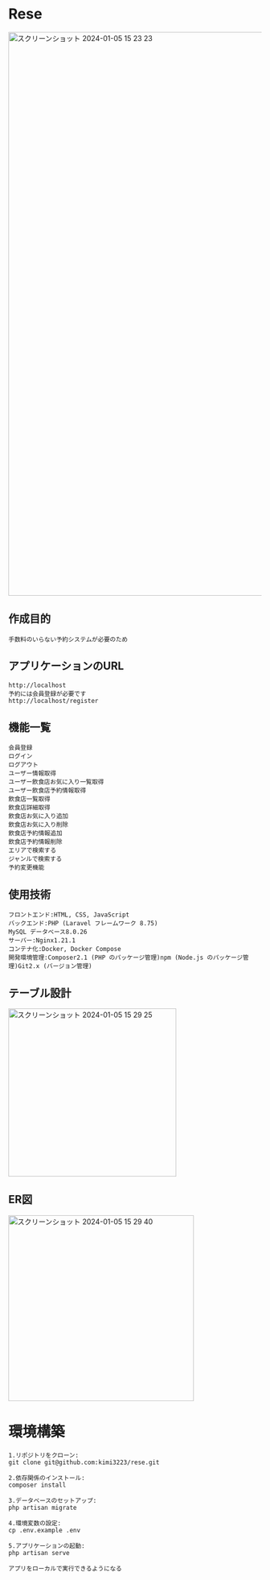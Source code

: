 #	Rese						
<img width="1120" alt="スクリーンショット 2024-01-05 15 23 23" src="https://github.com/kimi3223/rese/assets/139026084/a785cf5c-0f33-4639-b096-da661e831587">
							
##	作成目的						
	手数料のいらない予約システムが必要のため						
							
##	アプリケーションのURL						
							
	http://localhost						
	予約には会員登録が必要です						
	http://localhost/register						
							
##	機能一覧						
							
	会員登録						
	ログイン						
	ログアウト						
	ユーザー情報取得						
	ユーザー飲食店お気に入り一覧取得						
	ユーザー飲食店予約情報取得						
	飲食店一覧取得						
	飲食店詳細取得						
	飲食店お気に入り追加						
	飲食店お気に入り削除						
	飲食店予約情報追加						
	飲食店予約情報削除						
	エリアで検索する						
	ジャンルで検索する						
	予約変更機能						
							
##	使用技術						
							
	フロントエンド:HTML, CSS, JavaScript						
	バックエンド:PHP (Laravel フレームワーク 8.75)						
	MySQL データベース8.0.26						
	サーバー:Nginx1.21.1						
	コンテナ化:Docker, Docker Compose						
	開発環境管理:Composer2.1 (PHP のパッケージ管理)npm (Node.js のパッケージ管理)Git2.x (バージョン管理)						
							
##	テーブル設計						
<img width="334" alt="スクリーンショット 2024-01-05 15 29 25" src="https://github.com/kimi3223/rese/assets/139026084/8e9790fe-007c-424f-a555-1cf212ef3397">							
							
##	ER図						
<img width="369" alt="スクリーンショット 2024-01-05 15 29 40" src="https://github.com/kimi3223/rese/assets/139026084/28b2d00b-c78b-4426-987a-fc5e4a37c88f">
													
#	環境構築						
							
	1.リポジトリをクローン:						
	git clone git@github.com:kimi3223/rese.git						
							
	2.依存関係のインストール:						
	composer install						
							
	3.データベースのセットアップ:						
	php artisan migrate						
							
	4.環境変数の設定:						
	cp .env.example .env						
							
	5.アプリケーションの起動:						
	php artisan serve						
							
	アプリをローカルで実行できるようになる						
							
							
							
							
